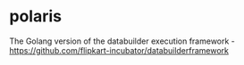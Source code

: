 # polaris
The Golang version of the databuilder execution framework - https://github.com/flipkart-incubator/databuilderframework
